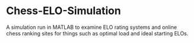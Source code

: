# Chess-ELO-Simulation

A simulation run in MATLAB to examine ELO rating systems and online chess ranking sites for things such as optimal load and ideal starting ELOs.
